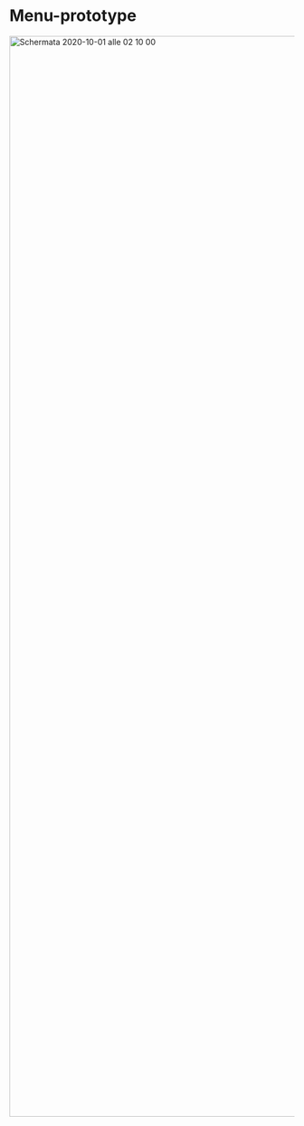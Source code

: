 # Menu-prototype
<img width="1912" alt="Schermata 2020-10-01 alle 02 10 00" src="https://user-images.githubusercontent.com/67820427/94752413-739df000-038b-11eb-8ac4-bdf5c21e688d.png">
